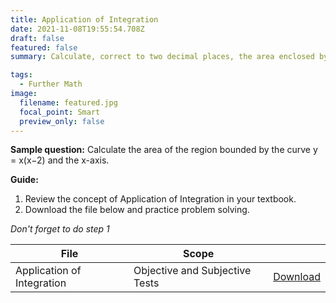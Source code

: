 ```yaml
---
title: Application of Integration
date: 2021-11-08T19:55:54.708Z
draft: false
featured: false
summary: Calculate, correct to two decimal places, the area enclosed by the line 3x-5y+4 = 0 and the axes.

tags:
  - Further Math
image:
  filename: featured.jpg
  focal_point: Smart
  preview_only: false
---
```


**Sample question:**  Calculate the area of the region bounded by the curve y = x(x−2) and the x-axis.

**Guide:**
1. Review the concept of Application of Integration in your textbook.
2. Download the file below and practice problem solving.

_Don't forget to do step 1_

| File                       |  Scope                       |             |
| -------------------------- |------------------------------| ----------- |
| Application of Integration     | Objective and Subjective Tests    | [Download](https://drive.google.com/uc?export=download&id=1UzQ6CqEgbHl75WtHK1cPkaP_CZkUgAIP)       |


